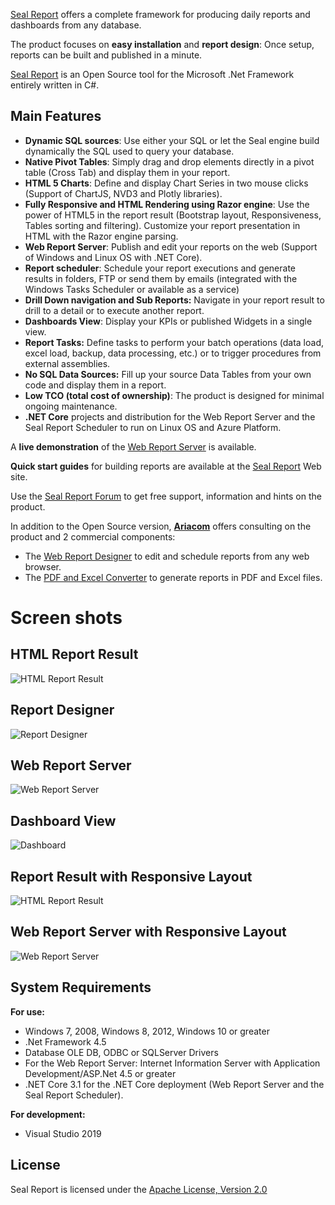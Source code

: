 <a href="https://sealreport.org" target=_blank>Seal Report</a> offers a complete framework for producing daily reports and dashboards from any database.

The product focuses on **easy installation** and **report design**: Once setup, reports can be built and published in a minute. 

<a href="https://sealreport.org" target=_blank>Seal Report</a> is an Open Source tool for the Microsoft .Net Framework entirely written in C#.

## Main Features
* **Dynamic SQL sources**: Use either your SQL or let the Seal engine build dynamically the SQL used to query your database.
* **Native Pivot Tables**: Simply drag and drop elements directly in a pivot table (Cross Tab) and display them in your report.
* **HTML 5 Charts**: Define and display Chart Series in two mouse clicks (Support of ChartJS, NVD3 and Plotly libraries).
* **Fully Responsive and HTML Rendering using Razor engine**: Use the power of HTML5 in the report result (Bootstrap layout, Responsiveness, Tables sorting and filtering). Customize your report presentation in HTML with the Razor engine parsing.
* **Web Report Server**: Publish and edit your reports on the web (Support of Windows and Linux OS with .NET Core).
* **Report scheduler**: Schedule your report executions and generate results in folders, FTP or send them by emails (integrated with the Windows Tasks Scheduler or available as a service)
* **Drill Down navigation and Sub Reports:** Navigate in your report result to drill to a detail or to execute another report.
* **Dashboards View**: Display your KPIs or published Widgets in a single view.
* **Report Tasks:** Define tasks to perform your batch operations (data load, excel load, backup, data processing, etc.) or to trigger procedures from external assemblies.
* **No SQL Data Sources:**
Fill up your source Data Tables from your own code and display them in a report.
* **Low TCO (total cost of ownership)**: The product is designed for minimal ongoing maintenance.
* **.NET Core** projects and distribution for the Web Report Server and the Seal Report Scheduler to run on Linux OS and Azure Platform.

A **live demonstration** of the <a href="https://sealreport.org/demo" target=_blank>Web Report Server</a> is available.

**Quick start guides**  for building reports are available at the <a href="https://sealreport.org" target=_blank>Seal Report</a> Web site.

Use the <a href="https://sealreport.org/forum" target=_blank>Seal Report Forum</a> to get free support, information and hints on the product.

In addition to the Open Source version, **<a href="https://ariacom.com" target=_blank>Ariacom</a>** offers consulting on the product and 2 commercial components:
* The <a href="https://ariacom.com/sealweblicense.cshtml" target=_blank>Web Report Designer</a> to edit and schedule reports from any web browser.
* The <a href="https://ariacom.com/sealreportlicense.cshtml" target=_blank>PDF and Excel Converter</a> to generate reports in PDF and Excel files.

# Screen shots 
## HTML Report Result
![HTML Report Result](https://ariacom.com/ImagesGITHUB/reportResult2.png) 

## Report Designer
![Report Designer](https://ariacom.com/ImagesGITHUB/reportDesigner.png)

## Web Report Server
![Web Report Server](https://ariacom.com/ImagesGITHUB/webServer2.png)

## Dashboard View
![Dashboard](https://ariacom.com/ImagesGITHUB/dashboard2.png)

## Report Result with Responsive Layout
![HTML Report Result](https://ariacom.com/ImagesGITHUB/reportResultResp.png) 

## Web Report Server with Responsive Layout
![Web Report Server](https://ariacom.com/ImagesGITHUB/webServerResp.png)

## System Requirements
**For use:**
* Windows 7, 2008, Windows 8, 2012, Windows 10 or greater
* .Net Framework 4.5
* Database OLE DB, ODBC or SQLServer Drivers
* For the Web Report Server: Internet Information Server with Application Development/ASP.Net 4.5 or greater
* .NET Core 3.1 for the .NET Core deployment (Web Report Server and the Seal Report Scheduler).


**For development:**
* Visual Studio 2019

## License
Seal Report is licensed under the <a href="https://www.apache.org/licenses/LICENSE-2.0" target="_blank">Apache License, Version 2.0</a>
